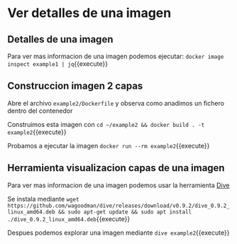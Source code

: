 
# Ver detalles de una imagen

## Detalles de una imagen
Para ver mas informacion de una imagen podemos ejecutar: ``docker image inspect example1 | jq``{{execute}}

## Construccion imagen 2 capas
Abre el archivo ``example2/Dockerfile`` y observa como anadimos un fichero dentro del contenedor

Construimos esta imagen con ``cd ~/example2 && docker build . -t example2``{{execute}}

Probamos a ejecutar la imagen ``docker run --rm example2``{{execute}}

## Herramienta visualizacion capas de una imagen
Para ver mas informacion de una imagen podemos usar la herramienta [Dive](https://github.com/wagoodman/dive)

Se instala mediante ``wget https://github.com/wagoodman/dive/releases/download/v0.9.2/dive_0.9.2_linux_amd64.deb && sudo apt-get update && sudo apt install ./dive_0.9.2_linux_amd64.deb``{{execute}}

Despues podemos explorar una imagen mediante ``dive example2``{{execute}}